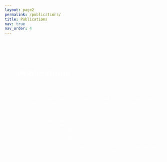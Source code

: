 ```yaml
---
layout: page2
permalink: /publications/
title: Publications
nav: true
nav_order: 4
---
```


<!-- Hero Section with Background Image -->
<div class="hero-section">
  <div class="hero-overlay">
    <!-- Publications Title -->
    <div style="height: 50px;"></div>
    <h1 class="hero-title">Publications</h1>
    <div style="height: 20px;"></div>

    <!-- Introduction text -->
    <span class="hero-text">Publications from DEPICT can be found in the departments' research registration system, PURE.</span>
    <div style="height: 100px;"></div>

    <!-- Links -->
    <div class="links-container">
      <a href="https://research.regionh.dk/da/organisations/afdeling-for-r%c3%b8ntgen-og-skanning/publications/" class="styled-link">Research from the Department of Radiology and Imaging</a>
      <div style="height: 20px;"></div>
      <a href="https://research.regionh.dk/da/organisations/afdeling-for-klinisk-fysiologi-og-nuklearmedicin" class="styled-link">Research from the Department of Clinical Physiology and Nuclear Medicine</a>
    </div>
  </div>
</div>

<style>
  /* Hero Section */
  .hero-section {
    position: relative;
    width: 100%;
    height: 100vh; /* Fylder hele skærmen */
    overflow: hidden; /* Sørger for at billede ikke overskrider containeren */
    margin: 0; /* Fjern margin på body for at fjerne side margin */
    background-image: url('/assets/img/Background_Publications.png'); /* Sætter baggrundsbilledet */
    background-size: cover; /* Sørger for at billedet fylder hele skærmen */
    background-position: center; /* Centrerer billedet */
  }

  .hero-overlay {
    position: absolute;
    top: 0;
    left: 0;
    width: 100%;
    height: 100%;
    background: none;
    color: white; /* Tekstfarve hvid */
    display: flex;
    flex-direction: column;
    justify-content: flex-start; /* Juster teksten opad */
    z-index: 2; /* Sørger for at tekst og links er ovenpå billedet */
    padding: 40px; /* Justering af afstand */
  }

  .hero-title {
    font-size: 2em; /* Større font til overskriften */
    margin: 0 0 10px; /* Afstand under overskriften */
    color: white; /* Sørger for at overskriften er hvid */
    text-align: left; /* Venstrestil overskriften */
    font-weight: bold; /* Gør overskriften fed */
  }

  .hero-text {
    font-size: 1.5em;
    color: white; /* Sørger for at introduktionsteksten er hvid */
    margin-bottom: 20px; /* Plads mellem introduktionstekst og links */
    text-align: left; /* Venstrestil introduktionsteksten */
  }

  .links-container {
    display: flex;
    flex-direction: column;
    align-items: center; /* Centrer linksene horisontalt */
    justify-content: center; /* Centrer linksene vertikalt */
    width: 100%; /* Sørger for at containeren fylder hele bredden */
    max-width: 2000px; /* Begræns bredden af containeren */
    margin: 0 auto; /* Centrer containeren horisontalt */
  }

  .styled-link {
    font-size: 1.2em;
    display: block;
    padding: 25px 200px; /* Øget padding for at gøre kasserne mere aflange */
    margin: 10px 0;
    background-color: #648bbb;
    color: white; /* Sørger for at linkene er hvid */
    text-align: center;
    text-decoration: none;
    border-radius: 5px;
    transition: background-color 0.3s ease;
    width: 100%; /* Indsæt en fast bredde, så de ikke fylder hele bredden */
    max-width: 700px; /* Maksimal bredde, så de ikke bliver for brede */
  }

  .styled-link:hover {
    background-color:rgb(42, 74, 114);
    text-decoration: none; /* Bevar ingen streg under link */
    color: white;
  }
</style>
